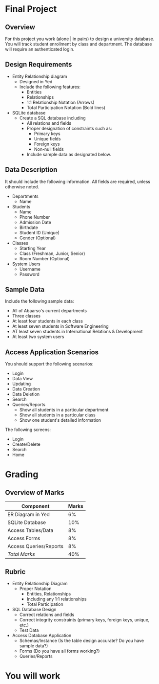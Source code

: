 # Final Project

## Overview

For this project you work (alone | in pairs) to design a university database.  You will track student enrollment by class and department.  The database will require an authenticated login.  

## Design Requirements

* Entity Relationship diagram
  - Designed in Yed
  - Include the following features:
    - Entities
    - Relationships
    - 1:1 Relationship Notation (Arrows)
    - Total Participation Notation (Bold lines)
* SQLite database
  - Create a SQL database including
    - All relations and fields
    - Proper designation of constraints such as:
      - Primary keys
      - Unique fields
      - Foreign keys
      - Non-null fields
    - Include sample data as designated below.

## Data Description

It should include the following information.  All fields are required, unless otherwise noted.

* Departments
  - Name
* Students
  - Name
  - Phone Number
  - Admission Date
  - Birthdate
  - Student ID (Unique)
  - Gender (Optional)
* Classes
  * Starting Year
  * Class (Freshman, Junior, Senior)
  * Room Number (Optional)
* System Users
  - Username
  - Password

## Sample Data

Include the following sample data:
* All of Abaarso's current departments
* Three classes
* At least four students in each class
* At least seven students in Software Engineering
* AT least seven students in International Relations & Development
* At least two system users

## Access Application Scenarios

You should support the following scenarios:
* Login
* Data View
* Updating
* Data Creation
* Data Deletion
* Search
* Queries/Reports
  - Show all students in a particular department
  - Show all students in a particular class
  - Show one student's detailed information

The following screens:
* Login
* Create/Delete
* Search
* Home

# Grading

## Overview of Marks

| Component              | Marks |
|------------------------|-------|
| ER Diagram in Yed      | 6%    |
| SQLite Database        | 10%   |
| Access Tables/Data     | 8%    |
| Access Forms           | 8%    |
| Access Queries/Reports | 8%    |
| *Total Marks*          | 40%   |


## Rubric

* Entity Relationship Diagram
  - Proper Notation
    - Entities, Relationships
    - Including any 1:1 relationships
    - Total Participation
* SQL Database Design
  - Correct relations and fields
  - Correct integrity constraints (primary keys, foreign keys, unique, etc.)
  - Test Data
* Access Database Application
  - Schemas/Instance (Is the table design accurate? Do you have sample data?)
  - Forms (Do you have all forms working?)
  - Queries/Reports

# You will work
